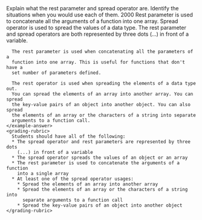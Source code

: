 <quiz>
  <free-response>
    <prompt>Explain what the rest parameter and spread operator are. Identify the situations when you would use each of them.</prompt>
    <max-response-length>2000</max-response-length>
    <explanation>
      Rest parameter is used to concatenate all the arguments of a function into one array. Spread operator is used to spread the values of a data type.
    </explanation>
    <example-answer>
      The rest parameter and spread operators are both represented by three dots
      (...) in front of a variable.

      The rest parameter is used when concatenating all the parameters of a
      function into one array. This is useful for functions that don't have a
      set number of parameters defined.

      The rest operator is used when spreading the elements of a data type out.
      You can spread the elements of an array into another array. You can spread
      the key-value pairs of an object into another object. You can also spread
      the elements of an array or the characters of a string into separate
      arguments to a function call.
    </example-answer>
    <grading-rubric>
      Students should have all of the following:
      * The spread operator and rest parameters are represented by three dots
        (...) in front of a variable
      * The spread operator spreads the values of an object or an array
      * The rest parameter is used to concatenate the arguments of a function
        into a single array
      * At least one of the spread operator usages:
        * Spread the elements of an array into another array
        * Spread the elements of an array or the characters of a string into
          separate arguments to a function call
        * Spread the key-value pairs of an object into another object
    </grading-rubric>
  </free-response>
</quiz>
